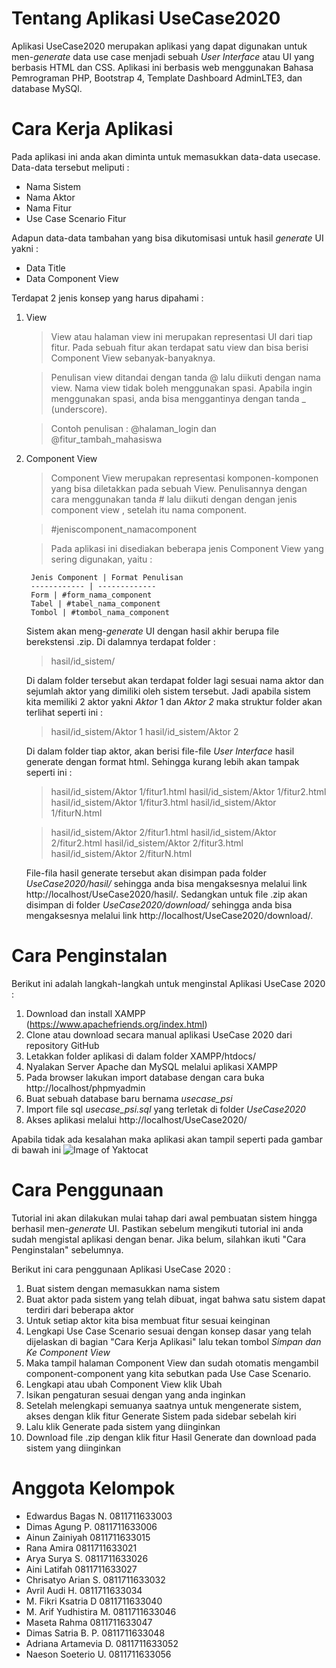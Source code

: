 <!-- <h1>USE CASE (incomplete)</h1>
Use Case merupakan sebuah teknik yang digunakan dalam pengembangan sebuah software atau sistem informasi untuk menangkap kebutuhan fungsional dari sistem yang bersangkutan. Use Case menjelaskan interaksi yang terjadi antara 'aktor' dengan sistem yang ada. 
<p><p>Project ini memiliki konsep dimana user dapat mengubah Use Case beserta Use Case Scenarionya menjadi UI.
Kami menyediakan beberapa template, dimana nantinya User dapat mengisi form untuk fitur apa saja yang akan ada di UI, berdasarkan Use Case Scenarionya. UI hasil inputan User ditampilkan dalam bentuk HTML. 
<p>Aplikasi ini berbasis website dengan bahasa pemograman PHP, dan database SQLite.
Berdasarkan penjelasan sebelumnya, cara untuk menggunakan use case adalah sebagai berikut:
<p>1. User membuka aplikasi, lalu mengisi form yang akan memuat informasi (nama sistem, aktor, fitur, use case scenario)untuk sistem. 
<p>2. User juga dapat  mengisi data tambahan untuk melengkapi data-data yang tidak diperoleh dari data use case. 
<p>3. Dan sistem akan menambahkan seluruh informasi yang didapat kedalam database
<p>4. Setelah data berhasil masuk ke database, sistem meng-generate informasi tersebut menjadi HTML. User juga dapat melihat preview hasil generate template UI dalam bentuk html
<p>5. User dapat mengunduh hasil generate dalam bentuk ZIP.
<p>Petujuk tambahan dari Use Case, adalah:
<p>1.Multi User, merupakan fitur tambahan yang dapat upload dari metadata power designer -->

# Tentang Aplikasi UseCase2020
Aplikasi UseCase2020 merupakan aplikasi yang dapat digunakan untuk men-*generate* data use case menjadi sebuah *User Interface* atau UI yang berbasis HTML dan CSS. Aplikasi ini berbasis web menggunakan Bahasa Pemrograman PHP, Bootstrap 4, Template Dashboard AdminLTE3, dan database MySQl.

# Cara Kerja Aplikasi
Pada aplikasi ini anda akan diminta untuk memasukkan data-data usecase. Data-data tersebut meliputi :
* Nama Sistem
* Nama Aktor
* Nama Fitur
* Use Case Scenario Fitur

Adapun data-data tambahan yang bisa dikutomisasi untuk hasil *generate* UI yakni :
* Data Title
* Data Component View

Terdapat 2 jenis konsep yang harus dipahami :
1. View
    >View atau halaman view ini merupakan representasi UI dari tiap fitur. Pada sebuah fitur akan terdapat satu view dan bisa berisi Component View sebanyak-banyaknya. 

    >Penulisan view ditandai dengan tanda @ lalu diikuti dengan nama view. Nama view tidak boleh menggunakan spasi. Apabila ingin menggunakan spasi, anda bisa menggantinya dengan tanda _ (underscore).

    >Contoh penulisan : @halaman_login dan @fitur_tambah_mahasiswa

2. Component View
    >Component View merupakan representasi komponen-komponen yang bisa diletakkan pada sebuah View. Penulisannya dengan cara menggunakan tanda # lalu diikuti dengan dengan jenis component view , setelah itu nama component.

    >#jeniscomponent_namacomponent

    >Pada aplikasi ini disediakan beberapa jenis Component View yang sering digunakan, yaitu :
 
        Jenis Component | Format Penulisan
        ------------ | -------------
        Form | #form_nama_component
        Tabel | #tabel_nama_component
        Tombol | #tombol_nama_component

    Sistem akan meng-*generate* UI dengan hasil akhir berupa file berekstensi .zip. Di dalamnya terdapat folder :

    >hasil/id_sistem/

    Di dalam folder tersebut akan terdapat folder lagi sesuai nama aktor dan sejumlah aktor yang dimiliki oleh sistem tersebut. Jadi apabila sistem kita memiliki 2 aktor yakni *Aktor* 1 dan *Aktor 2* maka struktur folder akan terlihat seperti ini :

    >hasil/id_sistem/Aktor 1
    >hasil/id_sistem/Aktor 2

    Di dalam folder tiap aktor, akan berisi file-file *User Interface* hasil generate dengan format html. Sehingga kurang lebih akan tampak seperti ini :
    
    >hasil/id_sistem/Aktor 1/fitur1.html
    >hasil/id_sistem/Aktor 1/fitur2.html
    >hasil/id_sistem/Aktor 1/fitur3.html
    >hasil/id_sistem/Aktor 1/fiturN.html

    >hasil/id_sistem/Aktor 2/fitur1.html
    >hasil/id_sistem/Aktor 2/fitur2.html
    >hasil/id_sistem/Aktor 2/fitur3.html
    >hasil/id_sistem/Aktor 2/fiturN.html

    File-fila hasil generate tersebut akan disimpan pada folder *UseCase2020/hasil/* sehingga anda bisa mengaksesnya melalui link http://localhost/UseCase2020/hasil/. Sedangkan untuk file .zip akan disimpan di folder *UseCase2020/download/* sehingga anda bisa mengaksesnya melalui link http://localhost/UseCase2020/download/.

# Cara Penginstalan
Berikut ini adalah langkah-langkah untuk menginstal Aplikasi UseCase 2020 :

1. Download dan install XAMPP (https://www.apachefriends.org/index.html)
2. Clone atau download secara manual aplikasi UseCase 2020 dari repository GitHub
3. Letakkan folder aplikasi di dalam folder XAMPP/htdocs/
4. Nyalakan Server Apache dan MySQL melalui aplikasi XAMPP
5. Pada browser lakukan import database dengan cara buka http://localhost/phpmyadmin
6. Buat sebuah database baru bernama *usecase_psi*
7. Import file sql *usecase_psi.sql* yang terletak di folder *UseCase2020*
8. Akses aplikasi melalui http://localhost/UseCase2020/

Apabila tidak ada kesalahan maka aplikasi akan tampil seperti pada gambar di bawah ini
![Image of Yaktocat](https://octodex.github.com/images/yaktocat.png)


# Cara Penggunaan
Tutorial ini akan dilakukan mulai tahap dari awal pembuatan sistem hingga berhasil men-*generate* UI. Pastikan sebelum mengikuti tutorial ini anda sudah mengistal aplikasi dengan benar. Jika belum, silahkan ikuti "Cara Penginstalan" sebelumnya.

Berikut ini cara penggunaan Aplikasi UseCase 2020 :
1. Buat sistem dengan memasukkan nama sistem
2. Buat aktor pada sistem yang telah dibuat, ingat bahwa satu sistem dapat terdiri dari beberapa aktor
3. Untuk setiap aktor kita bisa membuat fitur sesuai keinginan
4. Lengkapi Use Case Scenario sesuai dengan konsep dasar yang telah dijelaskan di bagian "Cara Kerja Aplikasi" lalu tekan tombol *Simpan dan Ke Component View*
5. Maka tampil halaman Component View dan sudah otomatis mengambil component-component yang kita sebutkan pada Use Case Scenario.
6. Lengkapi atau ubah Component View klik Ubah
7. Isikan pengaturan sesuai dengan yang anda inginkan
8. Setelah melengkapi semuanya saatnya untuk mengenerate sistem, akses dengan klik fitur Generate Sistem pada sidebar sebelah kiri
9. Lalu klik Generate pada sistem yang diinginkan
10. Download file .zip dengan klik fitur Hasil Generate dan download pada sistem yang diinginkan



# Anggota Kelompok
* Edwardus Bagas N. 		    0811711633003
* Dimas Agung P. 		        0811711633006
* Ainun Zainiyah 		        0811711633015
* Rana Amira 			        0811711633021
* Arya Surya S. 			    0811711633026
* Aini Latifah			        0811711633027
* Chrisatyo Arian S. 		    0811711633032
* Avril Audi H. 			    0811711633034
* M. Fikri Ksatria D 		    0811711633040
* M. Arif Yudhistira M. 	    0811711633046
* Maseta Rahma 		            0811711633047
* Dimas Satria B. P. 		    0811711633048
* Adriana Artamevia D. 	        0811711633052
* Naeson Soeterio U. 		    0811711633056

